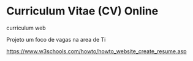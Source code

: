 # Curriculum Vitae (CV) Online

curriculum web 

Projeto um foco de vagas na area de Ti


 https://www.w3schools.com/howto/howto_website_create_resume.asp
